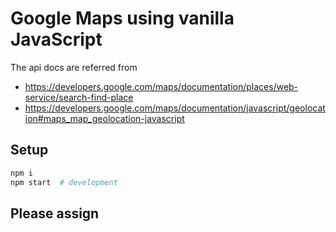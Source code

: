 # Google Maps using vanilla JavaScript

The api docs are referred from 
 - https://developers.google.com/maps/documentation/places/web-service/search-find-place
 - https://developers.google.com/maps/documentation/javascript/geolocation#maps_map_geolocation-javascript

## Setup

```sh
npm i
npm start  # development
```

## Please assign 

```secret_key variable in script.js file with that of provided key


